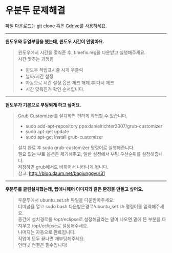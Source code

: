 # 우분투 문제해결

파일 다운로드는 git clone 혹은 [Gdrive]를 사용하세요.  
___
**윈도우와 듀얼부팅을 했는데, 윈도우 시간이 안맞아요.**
> 윈도우에서 시간을 맞춰준 후, timefix.reg을 다운받고 실행해주세요.  
> 시간 맞추는 과정은  
> + 윈도우 작업표시줄 시계 우클릭   
> + 날짜/시간 설정   
> + 자동으로 시간 설정 옵션 체크 해제 후 다시 체크  
> + 시간 맞춰진거 확인 순서입니다.

---

**윈도우가 기본으로 부팅되게 하고 싶어요.**
> Grub Customizer를 설치하면 편하게 작업할 수 있습니다.  
> + sudo add-apt-repository ppa:danielrichter2007/grub-customizer
> + sudo apt-get update
> + sudo apt-get install grub-customizer

> 설치 완료 후 sudo grub-customizer 명령어로 실행해줍니다.  
> 필요 없는 부트 옵션은 제거해주고, 일반 설정에서 부팅 우선순위를 설정해줍니다.  
> 저장하면 grub에서도 바뀌어서 나타나게 됩니다.  
> 참고: http://blog.daum.net/bagjunggyu/31

---

**우분투를 클린설치했는데, 랩애니웨어 이미지와 같은 환경을 만들고 싶어요.**
> 우분투에서 ubuntu_set.sh 파일을 다운받아주세요.  
> 터미널을 열고 sudo bash 다운받은경로/ubuntu_set.sh 명령어를 입력해주세요.  
> 중간에 설치경로를 /opt/eclipse로 설정해달라는 말이 나오면 밑에 뜬 부분을 다 지우고 /opt/eclipse로 설정해주세요.  
> 나머지는 자동으로 완료됩니다.  
> 작업이 모두 끝나면 재부팅해주세요.  
> 인터넷 연결은 필수입니다!

[Gdrive]: https://drive.google.com/open?id=1_MWAo0QWbtb32Ih0fluN2qLVeLxNuIM_